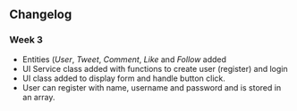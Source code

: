## Changelog

### Week 3

- Entities (*User*, *Tweet*, *Comment*, *Like* and *Follow* added
- UI Service class added with functions to create user (register) and login
- UI class added to display form and handle button click. 
- User can register with name, username and password and is stored in an array. 
